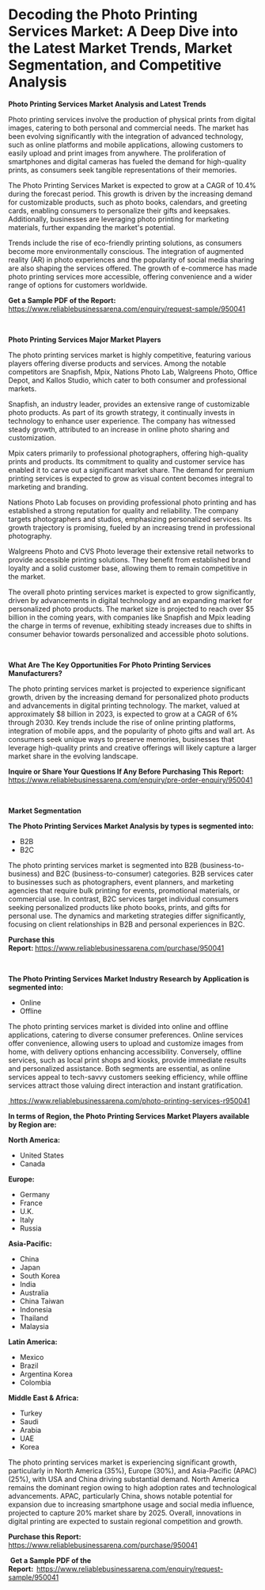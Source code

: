 <p><h1>Decoding the Photo Printing Services Market: A Deep Dive into the Latest Market Trends, Market Segmentation, and Competitive Analysis</h1></p><p><strong>Photo Printing Services Market Analysis and Latest Trends</strong></p>
<p><p>Photo printing services involve the production of physical prints from digital images, catering to both personal and commercial needs. The market has been evolving significantly with the integration of advanced technology, such as online platforms and mobile applications, allowing customers to easily upload and print images from anywhere. The proliferation of smartphones and digital cameras has fueled the demand for high-quality prints, as consumers seek tangible representations of their memories.</p><p>The Photo Printing Services Market is expected to grow at a CAGR of 10.4% during the forecast period. This growth is driven by the increasing demand for customizable products, such as photo books, calendars, and greeting cards, enabling consumers to personalize their gifts and keepsakes. Additionally, businesses are leveraging photo printing for marketing materials, further expanding the market's potential. </p><p>Trends include the rise of eco-friendly printing solutions, as consumers become more environmentally conscious. The integration of augmented reality (AR) in photo experiences and the popularity of social media sharing are also shaping the services offered. The growth of e-commerce has made photo printing services more accessible, offering convenience and a wider range of options for customers worldwide.</p></p>
<p><strong>Get a Sample PDF of the Report:&nbsp;</strong> <a href="https://www.reliablebusinessarena.com/enquiry/request-sample/950041?utm_campaign=2396&utm_medium=2&utm_source=Github&utm_content=ia&utm_term=18042025&utm_id=photo-printing-services">https://www.reliablebusinessarena.com/enquiry/request-sample/950041</a></p>
<p>&nbsp;</p>
<p><strong>Photo Printing Services Major Market Players</strong></p>
<p><p>The photo printing services market is highly competitive, featuring various players offering diverse products and services. Among the notable competitors are Snapfish, Mpix, Nations Photo Lab, Walgreens Photo, Office Depot, and Kallos Studio, which cater to both consumer and professional markets. </p><p>Snapfish, an industry leader, provides an extensive range of customizable photo products. As part of its growth strategy, it continually invests in technology to enhance user experience. The company has witnessed steady growth, attributed to an increase in online photo sharing and customization.</p><p>Mpix caters primarily to professional photographers, offering high-quality prints and products. Its commitment to quality and customer service has enabled it to carve out a significant market share. The demand for premium printing services is expected to grow as visual content becomes integral to marketing and branding.</p><p>Nations Photo Lab focuses on providing professional photo printing and has established a strong reputation for quality and reliability. The company targets photographers and studios, emphasizing personalized services. Its growth trajectory is promising, fueled by an increasing trend in professional photography.</p><p>Walgreens Photo and CVS Photo leverage their extensive retail networks to provide accessible printing solutions. They benefit from established brand loyalty and a solid customer base, allowing them to remain competitive in the market.</p><p>The overall photo printing services market is expected to grow significantly, driven by advancements in digital technology and an expanding market for personalized photo products. The market size is projected to reach over $5 billion in the coming years, with companies like Snapfish and Mpix leading the charge in terms of revenue, exhibiting steady increases due to shifts in consumer behavior towards personalized and accessible photo solutions.</p></p>
<p>&nbsp;</p>
<p><strong>What Are The Key Opportunities For Photo Printing Services Manufacturers?</strong></p>
<p><p>The photo printing services market is projected to experience significant growth, driven by the increasing demand for personalized photo products and advancements in digital printing technology. The market, valued at approximately $8 billion in 2023, is expected to grow at a CAGR of 6% through 2030. Key trends include the rise of online printing platforms, integration of mobile apps, and the popularity of photo gifts and wall art. As consumers seek unique ways to preserve memories, businesses that leverage high-quality prints and creative offerings will likely capture a larger market share in the evolving landscape.</p></p>
<p><strong>Inquire or Share Your Questions If Any Before Purchasing This Report:</strong> <a href="https://www.reliablebusinessarena.com/enquiry/pre-order-enquiry/950041?utm_campaign=2396&utm_medium=2&utm_source=Github&utm_content=ia&utm_term=18042025&utm_id=photo-printing-services">https://www.reliablebusinessarena.com/enquiry/pre-order-enquiry/950041</a></p>
<p>&nbsp;</p>
<p><strong>Market Segmentation</strong></p>
<p><strong>The Photo Printing Services Market Analysis by types is segmented into:</strong></p>
<p><ul><li>B2B</li><li>B2C</li></ul></p>
<p><p>The photo printing services market is segmented into B2B (business-to-business) and B2C (business-to-consumer) categories. B2B services cater to businesses such as photographers, event planners, and marketing agencies that require bulk printing for events, promotional materials, or commercial use. In contrast, B2C services target individual consumers seeking personalized products like photo books, prints, and gifts for personal use. The dynamics and marketing strategies differ significantly, focusing on client relationships in B2B and personal experiences in B2C.</p></p>
<p><strong>Purchase this Report:&nbsp;</strong><a href="https://www.reliablebusinessarena.com/purchase/950041?utm_campaign=2396&utm_medium=2&utm_source=Github&utm_content=ia&utm_term=18042025&utm_id=photo-printing-services">https://www.reliablebusinessarena.com/purchase/950041</a></p>
<p>&nbsp;</p>
<p><strong>The Photo Printing Services Market Industry Research by Application is segmented into:</strong></p>
<p><ul><li>Online</li><li>Offline</li></ul></p>
<p><p>The photo printing services market is divided into online and offline applications, catering to diverse consumer preferences. Online services offer convenience, allowing users to upload and customize images from home, with delivery options enhancing accessibility. Conversely, offline services, such as local print shops and kiosks, provide immediate results and personalized assistance. Both segments are essential, as online services appeal to tech-savvy customers seeking efficiency, while offline services attract those valuing direct interaction and instant gratification.</p></p>
<p><a href="https://www.reliablebusinessarena.com/photo-printing-services-r950041?utm_campaign=2396&utm_medium=2&utm_source=Github&utm_content=ia&utm_term=18042025&utm_id=photo-printing-services">&nbsp;https://www.reliablebusinessarena.com/photo-printing-services-r950041</a></p>
<p><strong>In terms of Region, the Photo Printing Services Market Players available by Region are:</strong></p>
<p>
    <p> <strong> North America: </strong>
        <ul>
            <li>United States</li>
            <li>Canada</li>
        </ul>
        </p> 
    <p> <strong> Europe: </strong>
        <ul>
            <li>Germany</li>
            <li>France</li>
            <li>U.K.</li>
            <li>Italy</li>
            <li>Russia</li>
        </ul>
        </p> 
    <p> <strong> Asia-Pacific: </strong>
        <ul>
            <li>China</li>
            <li>Japan</li>
            <li>South Korea</li>
            <li>India</li>
            <li>Australia</li>
            <li>China Taiwan</li>
            <li>Indonesia</li>
            <li>Thailand</li>
            <li>Malaysia</li>
        </ul>
        </p> 
    <p> <strong> Latin America: </strong>
        <ul>
            <li>Mexico</li>
            <li>Brazil</li>
            <li>Argentina Korea</li>
            <li>Colombia</li>
        </ul>
        </p> 
    <p> <strong> Middle East & Africa: </strong>
        <ul>
            <li>Turkey</li>
            <li>Saudi</li>
            <li>Arabia</li>
            <li>UAE</li>
            <li>Korea</li>
        </ul>
    </p>
    </p>
<p><p>The photo printing services market is experiencing significant growth, particularly in North America (35%), Europe (30%), and Asia-Pacific (APAC) (25%), with USA and China driving substantial demand. North America remains the dominant region owing to high adoption rates and technological advancements. APAC, particularly China, shows notable potential for expansion due to increasing smartphone usage and social media influence, projected to capture 20% market share by 2025. Overall, innovations in digital printing are expected to sustain regional competition and growth.</p></p>
<p><strong>Purchase this Report: </strong><a href="https://www.reliablebusinessarena.com/purchase/950041?utm_campaign=2396&utm_medium=2&utm_source=Github&utm_content=ia&utm_term=18042025&utm_id=photo-printing-services">https://www.reliablebusinessarena.com/purchase/950041</a></p>
<p>&nbsp;<strong>Get a Sample PDF of the Report:&nbsp;&nbsp;</strong><a href="https://www.reliablebusinessarena.com/enquiry/request-sample/950041?utm_campaign=2396&utm_medium=2&utm_source=Github&utm_content=ia&utm_term=18042025&utm_id=photo-printing-services">https://www.reliablebusinessarena.com/enquiry/request-sample/950041</a></p>
<p><strong></strong></p>
<p><p></p><p></p><p></p></p>